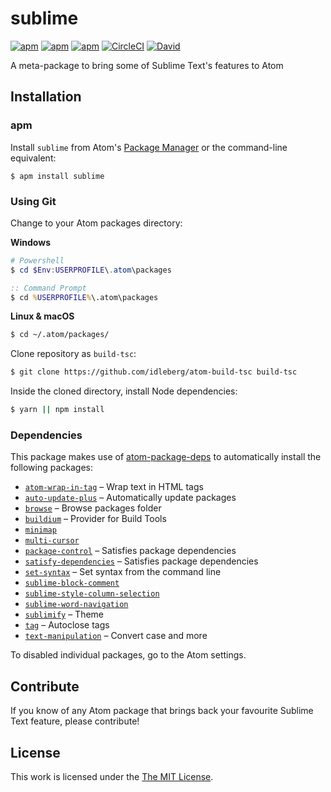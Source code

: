 # sublime

[![apm](https://flat.badgen.net/apm/license/sublime)](https://atom.io/packages/sublime)
[![apm](https://flat.badgen.net/apm/v/sublime)](https://atom.io/packages/sublime)
[![apm](https://flat.badgen.net/apm/dl/sublime)](https://atom.io/packages/sublime)
[![CircleCI](https://flat.badgen.net/circleci/github/idleberg/atom-sublime)](https://circleci.com/gh/idleberg/atom-sublime)
[![David](https://flat.badgen.net/david/dep/idleberg/atom-sublime)](https://david-dm.org/idleberg/atom-sublime)

A meta-package to bring some of Sublime Text's features to Atom

## Installation

### apm

Install `sublime` from Atom's [Package Manager](http://flight-manual.atom.io/using-atom/sections/atom-packages/) or the command-line equivalent:

`$ apm install sublime`

### Using Git

Change to your Atom packages directory:

**Windows**

```powershell
# Powershell
$ cd $Env:USERPROFILE\.atom\packages
```

```cmd
:: Command Prompt
$ cd %USERPROFILE%\.atom\packages
```

**Linux & macOS**

```bash
$ cd ~/.atom/packages/
```

Clone repository as `build-tsc`:

```bash
$ git clone https://github.com/idleberg/atom-build-tsc build-tsc
```

Inside the cloned directory, install Node dependencies:

```bash
$ yarn || npm install
```

### Dependencies

This package makes use of [atom-package-deps](https://github.com/steelbrain/package-deps) to automatically install the following packages:

* [`atom-wrap-in-tag`](https://atom.io/packages/atom-wrap-in-tag) – Wrap text in HTML tags
* [`auto-update-plus`](https://atom.io/packages/auto-update-plus) – Automatically update packages
* [`browse`](https://atom.io/packages/browse) – Browse packages folder
* [`buildium`](https://atom.io/packages/buildium) – Provider for Build Tools
* [`minimap`](https://atom.io/packages/minimap)
* [`multi-cursor`](https://atom.io/packages/multi-cursor)
* [`package-control`](https://atom.io/packages/package-control) – Satisfies package dependencies
* [`satisfy-dependencies`](https://atom.io/packages/satisfy-dependencies) – Satisfies package dependencies
* [`set-syntax`](https://atom.io/packages/set-syntax) – Set syntax from the command line
* [`sublime-block-comment`](https://atom.io/packages/sublime-block-comment)
* [`sublime-style-column-selection`](https://atom.io/packages/sublime-style-column-selection)
* [`sublime-word-navigation`](https://atom.io/packages/sublime-word-navigation)
* [`sublimify`](https://atom.io/themes/sublimify) – Theme
* [`tag`](https://atom.io/packages/tag) – Autoclose tags
* [`text-manipulation`](https://atom.io/packages/text-manipulation) – Convert case and more

To disabled individual packages, go to the Atom settings.

## Contribute

If you know of any Atom package that brings back your favourite Sublime Text feature, please contribute!

## License

This work is licensed under the [The MIT License](LICENSE.md).
